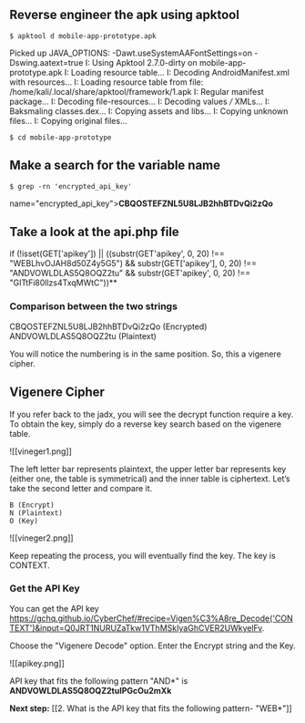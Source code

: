 
## Reverse engineer the apk using apktool

`$ apktool d mobile-app-prototype.apk`

Picked up JAVA_OPTIONS: -Dawt.useSystemAAFontSettings=on -Dswing.aatext=true
I: Using Apktool 2.7.0-dirty on mobile-app-prototype.apk
I: Loading resource table...
I: Decoding AndroidManifest.xml with resources...
I: Loading resource table from file: /home/kali/.local/share/apktool/framework/1.apk
I: Regular manifest package...
I: Decoding file-resources...
I: Decoding values */* XMLs...
I: Baksmaling classes.dex...
I: Copying assets and libs...
I: Copying unknown files...
I: Copying original files...

`$ cd mobile-app-prototype`

## Make a search for the variable name
`$ grep -rn 'encrypted_api_key'`

name="encrypted_api_key">**CBQOSTEFZNL5U8LJB2hhBTDvQi2zQo**

## Take a look at the api.php file
if (!isset(GET['apikey']) || ((substr(GET'apikey', 0, 20) !== "WEBLhvOJAH8d50Z4y5G5") && substr(GET['apikey'], 0, 20) !== "ANDVOWLDLAS5Q8OQZ2tu" && substr(GET'apikey', 0, 20) !== "GITtFi80llzs4TxqMWtC"))**

### Comparison between the two strings

CBQOSTEFZNL5U8LJB2hhBTDvQi2zQo (Encrypted)
ANDVOWLDLAS5Q8OQZ2tu                     (Plaintext)

You will notice the numbering is in the same position. So, this a vigenere cipher.

## Vigenere Cipher
If you refer back to the jadx, you will see the decrypt function require a key. To obtain the key, simply do a reverse key search based on the vigenere table.

![[vineger1.png]]

The left letter bar represents plaintext, the upper letter bar represents key (either one, the table is symmetrical) and the inner table is ciphertext. Let’s take the second letter and compare it.

```
B (Encrypt)
N (Plaintext)
O (Key)
```

![[vineger2.png]]

Keep repeating the process, you will eventually find the key. The key is CONTEXT.

### Get the API Key
You can get the API key https://gchq.github.io/CyberChef/#recipe=Vigen%C3%A8re_Decode('CONTEXT')&input=Q0JRT1NURUZaTkw1VThMSkIyaGhCVER2UWkyelFv.

Choose the "Vigenere Decode" option.
Enter the Encrypt string and the Key.

![[apikey.png]]

API key that fits the following pattern "AND*" is **ANDVOWLDLAS5Q8OQZ2tuIPGcOu2mXk**

**Next step:** [[2. What is the API key that fits the following pattern- "WEB*"]]
